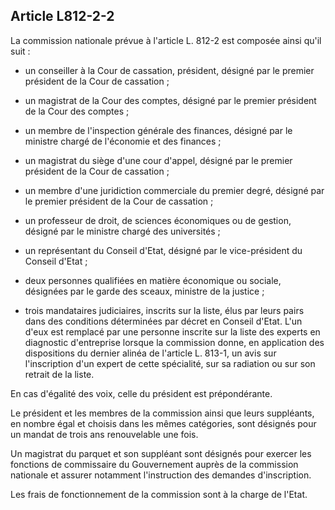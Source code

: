 Article L812-2-2
----
La commission nationale prévue à l'article L. 812-2 est composée ainsi qu'il
suit :

- un conseiller à la Cour de cassation, président, désigné par le premier
président de la Cour de cassation ;

- un magistrat de la Cour des comptes, désigné par le premier président de la
Cour des comptes ;

- un membre de l'inspection générale des finances, désigné par le ministre
chargé de l'économie et des finances ;

- un magistrat du siège d'une cour d'appel, désigné par le premier président de
la Cour de cassation ;

- un membre d'une juridiction commerciale du premier degré, désigné par le
premier président de la Cour de cassation ;

- un professeur de droit, de sciences économiques ou de gestion, désigné par le
ministre chargé des universités ;

- un représentant du Conseil d'Etat, désigné par le vice-président du Conseil
d'Etat ;

- deux personnes qualifiées en matière économique ou sociale, désignées par le
garde des sceaux, ministre de la justice ;

- trois mandataires judiciaires, inscrits sur la liste, élus par leurs pairs
dans des conditions déterminées par décret en Conseil d'Etat. L'un d'eux est
remplacé par une personne inscrite sur la liste des experts en diagnostic
d'entreprise lorsque la commission donne, en application des dispositions du
dernier alinéa de l'article L. 813-1, un avis sur l'inscription d'un expert de
cette spécialité, sur sa radiation ou sur son retrait de la liste.

En cas d'égalité des voix, celle du président est prépondérante.

Le président et les membres de la commission ainsi que leurs suppléants, en
nombre égal et choisis dans les mêmes catégories, sont désignés pour un mandat
de trois ans renouvelable une fois.

Un magistrat du parquet et son suppléant sont désignés pour exercer les
fonctions de commissaire du Gouvernement auprès de la commission nationale et
assurer notamment l'instruction des demandes d'inscription.

Les frais de fonctionnement de la commission sont à la charge de l'Etat.
